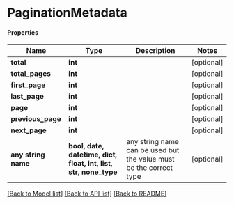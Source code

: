 # PaginationMetadata

#### Properties
Name | Type | Description | Notes
------------ | ------------- | ------------- | -------------
**total** | **int** |  | [optional] 
**total_pages** | **int** |  | [optional] 
**first_page** | **int** |  | [optional] 
**last_page** | **int** |  | [optional] 
**page** | **int** |  | [optional] 
**previous_page** | **int** |  | [optional] 
**next_page** | **int** |  | [optional] 
**any string name** | **bool, date, datetime, dict, float, int, list, str, none_type** | any string name can be used but the value must be the correct type | [optional]

[[Back to Model list]](../README.md#documentation-for-models) [[Back to API list]](../README.md#documentation-for-api-endpoints) [[Back to README]](../README.md)

